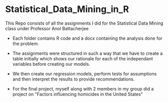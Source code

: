 # Statistical_Data_Mining_in_R
This Repo consists of all the assignments I did for the Statistical Data Mining class under Professor Anol Battacherjee

* Each folder contains R code and a docx containing the analysis done for the problem.

* The assignments were structured in such a way that we have to create a table initially which shows our rationale for each of the independant variables before creating our models.

* We then create our regression models, perform tests for assumptions and then interpret the results to provide recommendations.

* For the final project, myself along with 2 members in my group did a project on "Factors influencing homicides in the United States" 


